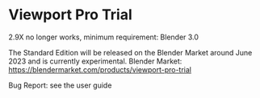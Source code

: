 # Viewport Pro Trial
2.9X no longer works, minimum requirement: Blender 3.0

The Standard Edition will be released on the Blender Market around June 2023 and is currently experimental.
Blender Market: https://blendermarket.com/products/viewport-pro-trial

Bug Report: see the user guide
